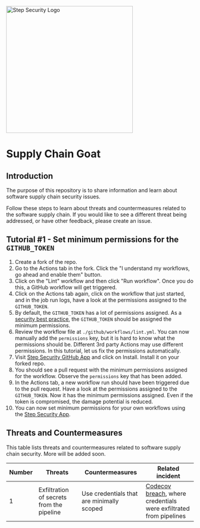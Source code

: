 <p align="left">
  <img src="https://step-security-images.s3.us-west-2.amazonaws.com/Final-Logo-06.png" alt="Step Security Logo" width="340">
</p>

# Supply Chain Goat

## Introduction

The purpose of this repository is to share information and learn about software supply chain security issues. 

Follow these steps to learn about threats and countermeasures related to the software supply chain. If you would like to see a different threat being addressed, or have other feedback, please create an issue. 

## Tutorial #1 - Set minimum permissions for the `GITHUB_TOKEN`

1. Create a fork of the repo.
2. Go to the Actions tab in the fork. Click the "I understand my workflows, go ahead and enable them" button. 
3. Click on the "Lint" workflow and then click "Run workflow". Once you do this, a GitHub workflow will get triggered.
4. Click on the Actions tab again, click on the workflow that just started, and in the job run logs, have a look at the permissions assigned to the `GITHUB_TOKEN`. 
5. By default, the `GITHUB_TOKEN` has a lot of permissions assigned. As a [security best practice](https://github.blog/changelog/2021-04-20-github-actions-control-permissions-for-github_token/), the `GITHUB_TOKEN` should be assigned the minimum permissions.  
6. Review the workflow file at `./github/workflows/lint.yml`. You can now manually add the `permissions` key, but it is hard to know what the permissions should be. Different 3rd party Actions may use different permissions. In this tutorial, let us fix the permissions automatically. 
7. Visit [Step Security GitHub App](https://github.com/apps/step-security) and click on Install. Install it on your forked repo.
8. You should see a pull request with the minimum permissions assigned for the workflow. Observe the `permissions` key that has been added. 
9. In the Actions tab, a new workflow run should have been triggered due to the pull request. Have a look at the permissions assigned to the `GITHUB_TOKEN`. Now it has the minimum permissions assigned. Even if the token is compromised, the damage potential is reduced. 
10. You can now set minimum permissions for your own workflows using the [Step Security App](https://github.com/apps/step-security).

## Threats and Countermeasures

This table lists threats and countermeasures related to software supply chain security. More will be added soon. 

Number | Threats  | Countermeasures  | Related incident
-------|--------- |------------------|----------------
1      |Exfiltration of secrets from the pipeline | Use credentials that are minimally scoped | [Codecov breach](https://about.codecov.io/security-update/), where credentials were exfiltrated from pipelines
